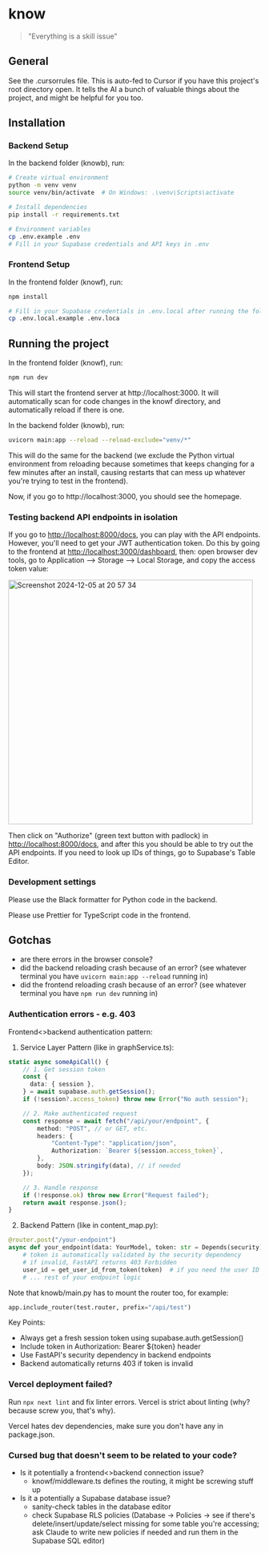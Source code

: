 # know

> "Everything is a skill issue"

## General

See the .cursorrules file. This is auto-fed to Cursor if you have this project's root directory open. It tells the AI a bunch of valuable things about the project, and might be helpful for you too.

## Installation

### Backend Setup

In the backend folder (knowb), run:

```bash
# Create virtual environment
python -m venv venv
source venv/bin/activate  # On Windows: .\venv\Scripts\activate

# Install dependencies
pip install -r requirements.txt

# Environment variables
cp .env.example .env
# Fill in your Supabase credentials and API keys in .env
```

### Frontend Setup

In the frontend folder (knowf), run:

```bash
npm install

# Fill in your Supabase credentials in .env.local after running the following command
cp .env.local.example .env.loca
```

## Running the project

In the frontend folder (knowf), run:

```bash
npm run dev
```

This will start the frontend server at http://localhost:3000. It will automatically scan for code changes in the knowf directory, and automatically reload if there is one.

In the backend folder (knowb), run:

```bash
uvicorn main:app --reload --reload-exclude="venv/*"
```

This will do the same for the backend (we exclude the Python virtual environment from reloading because sometimes that keeps changing for a few minutes after an install, causing restarts that can mess up whatever you're trying to test in the frontend).

Now, if you go to http://localhost:3000, you should see the homepage.

### Testing backend API endpoints in isolation

If you go to [http://localhost:8000/docs](http://localhost:8000/docs), you can play with the API endpoints. However, you'll need to get your JWT authentication token. Do this by going to the frontend at [http://localhost:3000/dashboard](http://localhost:3000/dashboard), then: open browser dev tools, go to Application --> Storage --> Local Storage, and copy the access token value:

<img width="488" alt="Screenshot 2024-12-05 at 20 57 34" src="https://github.com/user-attachments/assets/6fa52d6a-96f6-4efe-9a83-fb6dc543b531">

Then click on "Authorize" (green text button with padlock) in [http://localhost:8000/docs](http://localhost:8000/docs), and after this you should be able to try out the API endpoints. If you need to look up IDs of things, go to Supabase's Table Editor.

### Development settings

Please use the Black formatter for Python code in the backend.

Please use Prettier for TypeScript code in the frontend.

## Gotchas

- are there errors in the browser console?
- did the backend reloading crash because of an error? (see whatever terminal you have `uvicorn main:app --reload` running in)
- did the frontend reloading crash because of an error? (see whatever terminal you have `npm run dev` running in)

### Authentication errors - e.g. 403

Frontend<>backend authentication pattern:

1. Service Layer Pattern (like in graphService.ts):

```typescript
static async someApiCall() {
    // 1. Get session token
    const {
      data: { session },
    } = await supabase.auth.getSession();
    if (!session?.access_token) throw new Error("No auth session");

    // 2. Make authenticated request
    const response = await fetch("/api/your/endpoint", {
        method: "POST", // or GET, etc.
        headers: {
            "Content-Type": "application/json",
            Authorization: `Bearer ${session.access_token}`,
        },
        body: JSON.stringify(data), // if needed
    });

    // 3. Handle response
    if (!response.ok) throw new Error("Request failed");
    return await response.json();
}
```

2. Backend Pattern (like in content_map.py):

```python
@router.post("/your-endpoint")
async def your_endpoint(data: YourModel, token: str = Depends(security)):
    # token is automatically validated by the security dependency
    # if invalid, FastAPI returns 403 Forbidden
    user_id = get_user_id_from_token(token)  # if you need the user ID
    # ... rest of your endpoint logic
```

Note that knowb/main.py has to mount the router too, for example:

```python
app.include_router(test.router, prefix="/api/test")
```

Key Points:

- Always get a fresh session token using supabase.auth.getSession()
- Include token in Authorization: Bearer ${token} header
- Use FastAPI's security dependency in backend endpoints
- Backend automatically returns 403 if token is invalid

### Vercel deployment failed?

Run `npx next lint` and fix linter errors. Vercel is strict about linting (why? because screw you, that's why).

Vercel hates dev dependencies, make sure you don't have any in package.json.

### Cursed bug that doesn't seem to be related to your code?

- Is it potentially a frontend<>backend connection issue?
  - knowf/middleware.ts defines the routing, it might be screwing stuff up
- Is it a potentially a Supabase database issue?
  - sanity-check tables in the database editor
  - check Supabase RLS policies (Database -> Policies -> see if there's delete/insert/update/select missing for some table you're accessing; ask Claude to write new policies if needed and run them in the Supabase SQL editor)
